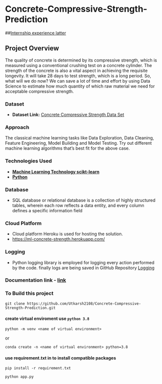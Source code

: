 # Concrete-Compressive-Strength-Prediction

##[Internship experience latter](https://github.com/Utkarsh2108/Concrete-Compressive-Strength-Prediction/blob/main/INTERNSHIP%20EXPERIENCE%20LETTER.pdf)
## Project Overview
The quality of concrete is determined by its compressive strength, which is measured
using a conventional crushing test on a concrete cylinder. The strength of the concrete
is also a vital aspect in achieving the requisite longevity. It will take 28 days to test
strength, which is a long period. So, what will we do now? We can save a lot of time and
effort by using Data Science to estimate how much quantity of which raw material we
need for acceptable compressive strength.

### Dataset
- **Dataset Link:** [Concrete Compressive Strength Data Set](https://www.kaggle.com/datasets/elikplim/concrete-compressive-strength-data-set)

### Approach
The classical machine learning tasks like Data Exploration, Data Cleaning,
Feature Engineering, Model Building and Model Testing. Try out different machine
learning algorithms that’s best fit for the above case.



### Technologies Used
- [**Machine Learning Technology scikt-learn**](https://scikit-learn.org/stable/index.html)
- [**Python**](https://www.python.org/)

### Database
- SQL database or relational database is a collection of highly structured tables, wherein each row reflects a data entity, and every column defines a specific information field

### Cloud Platform
- Cloud platform Heroku is used for hosting the solution.
- https://ml-concrete-strength.herokuapp.com/

### Logging
- Python logging library is employed for logging every action performed by the code. finally logs are being saved in GitHub Repository [Logging](https://github.com/Utkarsh2108/Concrete-Compressive-Strength-Prediction/tree/main/logs)

### Documentation link - [link](https://drive.google.com/drive/folders/1lPuFKlAAFBHBjlp3SOUvCgdePgnEVSGy)
### To Build this project
```
git clone https://github.com/Utkarsh2108/Concrete-Compressive-Strength-Prediction.git
```
#### create virtual enviroment use `python 3.8`
```
python -m venv <name of virtual environment>
```
or
```
conda create -n <name of virtual environment> python=3.8
```
#### use requirement.txt in to install compatible packages
```
pip install -r requirement.txt
```
```
python app.py
```

 
  
